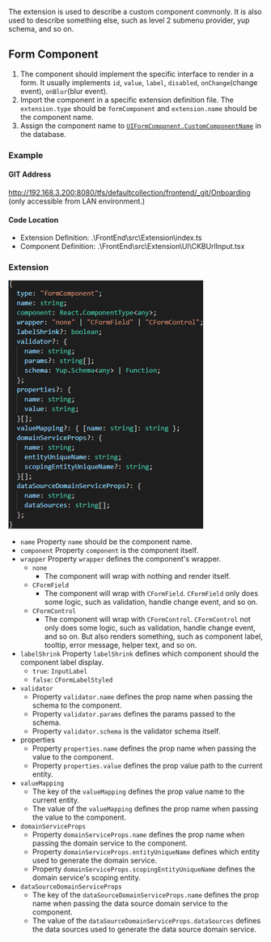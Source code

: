 The extension is used to describe a custom component commonly. It is also used to describe something else, such as level 2 submenu provider, yup schema, and so on.

## Form Component

1. The component should implement the specific interface to render in a form. It usually implements `id`, `value`, `label`, `disabled`, `onChange`(change event), `onBlur`(blur event).
1. Import the component in a specific extension definition file. The `extension.type` should be `formComponent` and `extension.name` should be the component name.
1. Assign the component name to [`UIFormComponent.CustomComponentName`](/References/UI/Single-Row/Form/Component#CustomComponentName) in the database.

### Example

#### GIT Address
http://192.168.3.200:8080/tfs/defaultcollection/frontend/_git/Onboarding
(only accessible from LAN environment.)

#### Code Location
- Extension Definition: .\FrontEnd\src\Extension\index.ts
- Component Definition: .\FrontEnd\src\Extension\UI\CKBUrlInput.tsx

### Extension
![Extension.png](/.attachments/Extension-b00d9187-7cee-477b-ac6d-ff59e8e36c18.png)
- `name`
Property `name` should be the component name.
- `component`
Property `component` is the component itself.
- `wrapper`
Property `wrapper` defines the component's wrapper.
  - `none`
    - The component will wrap with nothing and render itself.
  - `CFormField`
    - The component will wrap with `CFormField`. `CFormField` only does some logic, such as validation, handle change event, and so on.
  - `CFormControl`
    - The component will wrap with `CFormControl`. `CFormControl` not only does some logic, such as validation, handle change event, and so on. But also renders something, such as component label, tooltip, error message, helper text, and so on.
- `labelShrink`
Property `labelShrink` defines which component should the component label display.
  - `true`: `InputLabel`
  - `false`: `CFormLabelStyled`
- `validator`
  - Property `validator.name` defines the prop name when passing the schema to the component.
  - Property `validator.params` defines the params passed to the schema.
  - Property `validator.schema` is the validator schema itself.
- properties
  - Property `properties.name` defines the prop name when passing the value to the component.
  - Property `properties.value` defines the prop value path to the current entity.
- `valueMapping`
  - The key of the `valueMapping` defines the prop value name to the current entity.
  - The value of the `valueMapping` defines the prop name when passing the value to the component.
- `domainServiceProps`
  - Property `domainServiceProps.name` defines the prop name when passing the domain service to the component.
  - Property `domainServiceProps.entityUniqueName` defines which entity used to generate the domain service.
  - Property `domainServiceProps.scopingEntityUniqueName` defines the domain service's scoping entity.
- `dataSourceDomainServiceProps`
  - The key of the `dataSourceDomainServiceProps.name` defines the prop name when passing the data source domain service to the component.
  - The value of the `dataSourceDomainServiceProps.dataSources` defines the data sources used to generate the data source domain service.